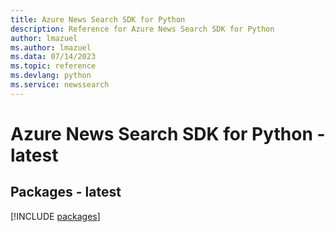 ```yaml
---
title: Azure News Search SDK for Python
description: Reference for Azure News Search SDK for Python
author: lmazuel
ms.author: lmazuel
ms.data: 07/14/2023
ms.topic: reference
ms.devlang: python
ms.service: newssearch
---
```

# Azure News Search SDK for Python - latest
## Packages - latest
[!INCLUDE [packages](news-search-index.md)]